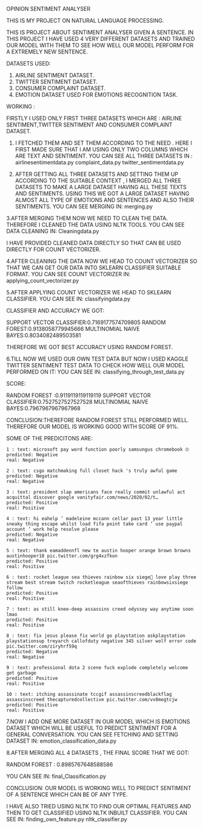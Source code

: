 OPINION SENTIMENT ANALYSER

THIS IS MY PROJECT ON NATURAL LANGUAGE PROCESSING. 

THIS IS PROJECT ABOUT SENTIMENT ANALYSER GIVEN A SENTENCE. 
IN THIS PROJECT I HAVE USED 4 VERY DIFFERENT DATASETS AND TRAINED OUR MODEL WITH THEM TO SEE HOW WELL OUR MODEL PERFORM FOR A EXTREMELY NEW SENTENCE. 

DATASETS USED:
1. AIRLINE SENTIMENT DATASET.
2. TWITTER SENTIMENT DATASET.
3. CONSUMER COMPLAINT DATASET.
4. EMOTION DATASET USED FOR EMOTIONS RECOGNITION TASK.

WORKING :

FIRSTLY I USED ONLY FIRST THREE DATASETS WHICH ARE : AIRLINE SENTIMENT,TWITTER SENTIMENT AND CONSUMER COMPLAINT DATASET.

1. I FETCHED THEM AND SET THEM ACCORDING TO THE NEED . HERE I FIRST MADE SURE THAT I AM USING ONLY TWO COLUMNS WHICH ARE TEXT AND SENTIMENT. 
YOU CAN SEE ALL THREE DATASETS IN :
airlinesentimentdata.py 
complaint_data.py
twitter_sentimentdata.py 

2. AFTER GETTING ALL THREE DATASETS AND SETTING THEM UP ACCORDING TO THE SUITABLE CONTEXT , I MERGED ALL THREE DATASETS TO MAKE A LARGE DATASET HAVING ALL THESE TEXTS AND SENTIMENTS. USING THIS WE GOT A LARGE DATASET HAVING ALMOST ALL TYPE OF EMOTIONS AND SENTENCES AND ALSO THEIR SENTIMENTS.
YOU CAN SEE MERGING IN:
merging.py

3.AFTER MERGING THEM NOW WE NEED TO CLEAN THE DATA. THEREFORE I CLEANED THE DATA USING NLTK TOOLS. 
YOU CAN SEE DATA CLEANING IN:
Cleaningdata.py

I HAVE PROVIDED CLEANED DATA DIRECTLY SO THAT CAN BE USED DIRECTLY FOR COUNT VECTORIZER.

4.AFTER CLEANING THE DATA NOW WE HEAD TO COUNT VECTORIZER SO THAT WE CAN GET OUR DATA INTO SKLEARN CLASSIFIER SUITABLE FORMAT. 
YOU CAN SEE COUNT VECTORIZER IN:
applying_count_vectorizer.py

5.AFTER APPLYING COUNT VECTORIZER WE HEAD TO SKLEARN CLASSIFIER.
YOU CAN SEE IN:
classifyingdata.py

CLASSIFIER AND ACCURACY WE GOT:

SUPPORT VECTOR CLASSIFIER:0.7169177574709805
RANDOM FOREST:0.9138058779945666
MULTINOMIAL NAIVE BAYES:0.8034082489503581

THEREFORE WE GOT BEST ACCURACY USING RANDOM FOREST.

6.TILL NOW WE USED OUR OWN TEST DATA BUT NOW I USED KAGGLE TWITTER SENTIMENT TEST DATA TO CHECK HOW WELL OUR MODEL PERFORMED ON IT:
YOU CAN SEE IN:
classifying_through_test_data.py

SCORE:

RANDOM FOREST :0.9119119119119119
SUPPORT VECTOR CLASSIFIER:0.7527527527527528
MULTINOMIAL NAIVE BAYES:0.7967967967967968 

CONCLUSION:THEREFORE RANDOM FOREST STILL PERFORMED WELL. THEREFORE OUR MODEL IS WORKING GOOD WITH SCORE OF 91%.

SOME OF THE PREDICITONS ARE:

    1 : text: microsoft pay word function poorly samsungus chromebook 🙄
    predicted: Negative
    real: Negative
 
    2 : text: csgo matchmaking full closet hack 's truly awful game
    predicted: Negative
    real: Negative
 
    3 : text: president slap americans face really commit unlawful act acquittal discover google vanityfair.com/news/2020/02/t…
    predicted: Positive
    real: Positive
    
    4 : text: hi eahelp ’ madeleine mccann cellar past 13 year little sneaky thing escape whilst load fifa point take card ’ use paypal account ’ work help resolve please
    predicted: Negative
    real: Negative
    
    5 : text: thank eamaddennfl new te austin hooper orange brown browns austinhooper18 pic.twitter.com/grg4xzfkon
    predicted: Positive
    real: Positive
    
    6 : text: rocket league sea thieves rainbow six siege🤔 love play three stream best stream twitch rocketleague seaofthieves rainbowsixsiege follow
    predicted: Positive
    real: Positive
    
    7 : text: as still knee-deep assassins creed odyssey way anytime soon lmao
    predicted: Positive
    real: Positive
    
    8 : text: fix jesus please fix world go playstation askplaystation playstationsup treyarch callofduty negative 345 silver wolf error code pic.twitter.com/ziryhrf59q
    predicted: Negative
    real: Negative
    
    9 : text: professional dota 2 scene fuck explode completely welcome get garbage
    predicted: Positive
    real: Positive
    
    10 : text: itching assassinate tccgif assassinscreedblackflag assassinscreed thecapturedcollective pic.twitter.com/vv8mogtcjw
    predicted: Positive
    real: Positive
    
7.NOW I ADD ONE MORE DATASET IN OUR MODEL WHICH IS EMOTIONS DATASET WHICH WILL BE USEFUL TO PREDICT SENTIMENT FOR A GENERAL CONVERSATION. 
YOU CAN SEE FETCHING AND SETTING DATASET IN:
emotion_classification_data.py

8.AFTER MERGING ALL 4 DATASETS , THE FINAL SCORE THAT WE GOT:

RANDOM FOREST : 0.8985767648588586

YOU CAN SEE IN:
final_Classification.py

CONCLUSION: OUR MODEL IS WORKING  WELL TO PREDICT SENTIMENT OF A SENTENCE WHICH CAN BE OF ANY TYPE.

I HAVE ALSO TRIED USING NLTK TO FIND OUR OPTIMAL FEATURES AND THEN TO GET CLASSIFIED USING NLTK INBUILT CLASSIFIER.
YOU CAN SEE IN:
finding_own_feature.py 
nltk_classifier.py



